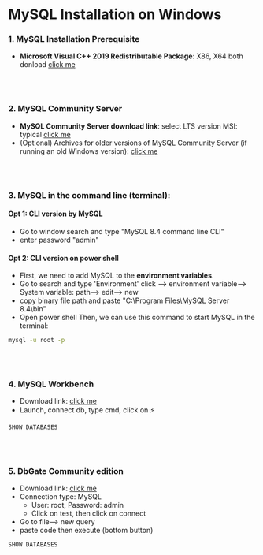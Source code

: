 # MySQL Installation on Windows

### 1. MySQL Installation Prerequisite

- **Microsoft Visual C++ 2019 Redistributable Package**: X86, X64 both donload [click me](https://learn.microsoft.com/en-us/cpp/windows/latest-supported-vc-redist?view=msvc-170)

<br>
<br>

### 2. MySQL Community Server

- **MySQL Community Server download link**: select LTS version MSI: typical [click me](https://dev.mysql.com/downloads/mysql/)
- (Optional) Archives for older versions of MySQL Community Server (if running an old Windows version): [click me](https://downloads.mysql.com/archives/community/)

<br>
<br>

### 3. MySQL in the command line (terminal):

#### Opt 1: CLI version by MySQL

- Go to window search and type "MySQL 8.4 command line CLI"
- enter password "admin"

#### Opt 2: CLI version on power shell

- First, we need to add MySQL to the **environment variables**.
- Go to search and type 'Environment' click --> environment variable--> System variable: path--> edit--> new
- copy binary file path and paste "C:\Program Files\MySQL Server 8.4\bin"
- Open power shell Then, we can use this command to start MySQL in the terminal:

```bash
mysql -u root -p
```

<br>
<br>

### 4. MySQL Workbench

- Download link: [click me](https://dev.mysql.com/downloads/workbench/)
- Launch, connect db, type cmd, click on ⚡

```sql
SHOW DATABASES
```

<br>
<br>

### 5. DbGate Community edition

- Download link: [click me](https://dbgate.org/download-community/)
- Connection type: MySQL
  - User: root, Password: admin
  - Click on test, then click on connect
- Go to file--> new query
- paste code then execute (bottom button)

```sql
SHOW DATABASES
```
